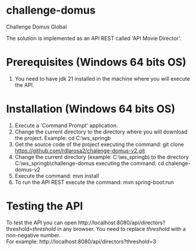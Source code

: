 # challenge-domus
Challenge Domus Global

The solution is implemented as an API REST called 'API Movie Director'.

# Prerequisites (Windows 64 bits OS)

1. You need to have jdk 21 installed in the machine where you will execute the API.

# Installation (Windows 64 bits OS)

1. Execute a 'Command Prompt' application.
2. Change the current directory to the directory where you will download the project.
   Example: cd C:\ws_springb
3. Get the source code of the project executing the command: git clone https://github.com/rdlarosa2/chalenge-domus-v2.git
4. Change the current directory (example: C:\ws_springb) to the directory C:\ws_springb\challenge-domus 
executing the command: cd chalenge-domus-v2  
5. Execute the command: mvn install
6. To run the API REST execute the command: mvn spring-boot:run 

# Testing the API

To test the API you can open http://localhost:8080/api/directors?threshold=<i>threshold</i> in any browser.
You need to replace <i>threshold</i> with a non-negative number.   
For example: http://localhost:8080/api/directors?threshold=3

